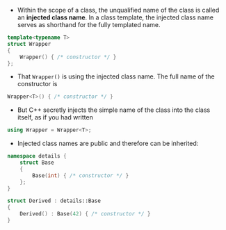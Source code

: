 - Within the scope of a class, the unqualified name of the class is called an **injected class name**. In a class template, the injected class name serves as shorthand for the fully templated name.
```cpp
template<typename T>
struct Wrapper
{
    Wrapper() { /* constructor */ }
};
```

- That `Wrapper()` is using the injected class name. The full name of the constructor is

```cpp
Wrapper<T>() { /* constructor */ }
```

- But C++ secretly injects the simple name of the class into the class itself, as if you had written

```cpp
using Wrapper = Wrapper<T>;
```

- Injected class names are public and therefore can be inherited:
```cpp
namespace details {
    struct Base
    {
        Base(int) { /* constructor */ }
    };
}

struct Derived : details::Base
{
    Derived() : Base(42) { /* constructor */ }
}
```
